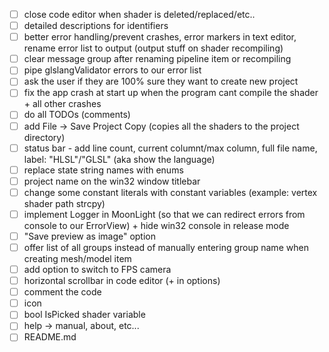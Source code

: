 - [ ] close code editor when shader is deleted/replaced/etc..
- [ ] detailed descriptions for identifiers
- [ ] better error handling/prevent crashes, error markers in text editor, rename error list to output (output stuff on shader recompiling)
- [ ] clear message group after renaming pipeline item or recompiling
- [ ] pipe glslangValidator errors to our error list
- [ ] ask the user if they are 100% sure they want to create new project
- [ ] fix the app crash at start up when the program cant compile the shader + all other crashes
- [ ] do all TODOs (comments)
- [ ] add File -> Save Project Copy (copies all the shaders to the project directory)
- [ ] status bar - add line count, current columnt/max column, full file name, label: "HLSL"/"GLSL" (aka show the language)
- [ ] replace state string names with enums
- [ ] project name on the win32 window titlebar
- [ ] change some constant literals with constant variables (example: vertex shader path strcpy)
- [ ] implement Logger in MoonLight (so that we can redirect errors from console to our ErrorView) + hide win32 console in release mode
- [ ] "Save preview as image" option
- [ ] offer list of all groups instead of manually entering group name when creating mesh/model item
- [ ] add option to switch to FPS camera
- [ ] horizontal scrollbar in code editor (+ in options)
- [ ] comment the code
- [ ] icon
- [ ] bool IsPicked shader variable
- [ ] help -> manual, about, etc...
- [ ] README.md